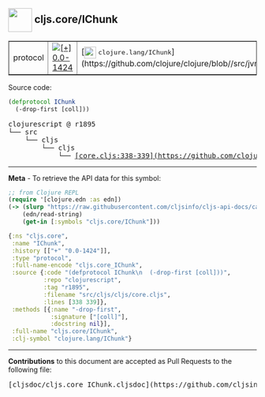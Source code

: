 ## <img width="48px" valign="middle" src="http://i.imgur.com/Hi20huC.png"> cljs.core/IChunk

 <table border="1">
<tr>

<td>protocol</td>
<td><a href="https://github.com/cljsinfo/cljs-api-docs/tree/0.0-1424"><img valign="middle" alt="[+] 0.0-1424" src="https://img.shields.io/badge/+-0.0--1424-lightgrey.svg"></a> </td>
<td>
[<img height="24px" valign="middle" src="http://i.imgur.com/1GjPKvB.png"> <samp>clojure.lang/IChunk</samp>](https://github.com/clojure/clojure/blob//src/jvm/clojure/lang/IChunk.java)
</td>
</tr>
</table>






Source code:

```clj
(defprotocol IChunk
  (-drop-first [coll]))
```

 <pre>
clojurescript @ r1895
└── src
    └── cljs
        └── cljs
            └── <ins>[core.cljs:338-339](https://github.com/clojure/clojurescript/blob/r1895/src/cljs/cljs/core.cljs#L338-L339)</ins>
</pre>


---

__Meta__ - To retrieve the API data for this symbol:

```clj
;; from Clojure REPL
(require '[clojure.edn :as edn])
(-> (slurp "https://raw.githubusercontent.com/cljsinfo/cljs-api-docs/catalog/cljs-api.edn")
    (edn/read-string)
    (get-in [:symbols "cljs.core/IChunk"]))
```

```clj
{:ns "cljs.core",
 :name "IChunk",
 :history [["+" "0.0-1424"]],
 :type "protocol",
 :full-name-encode "cljs.core_IChunk",
 :source {:code "(defprotocol IChunk\n  (-drop-first [coll]))",
          :repo "clojurescript",
          :tag "r1895",
          :filename "src/cljs/cljs/core.cljs",
          :lines [338 339]},
 :methods [{:name "-drop-first",
            :signature ["[coll]"],
            :docstring nil}],
 :full-name "cljs.core/IChunk",
 :clj-symbol "clojure.lang/IChunk"}

```

---

__Contributions__ to this document are accepted as Pull Requests to the following file:

 <pre>
[cljsdoc/cljs.core_IChunk.cljsdoc](https://github.com/cljsinfo/cljs-api-docs/blob/master/cljsdoc/cljs.core_IChunk.cljsdoc)
</pre>


